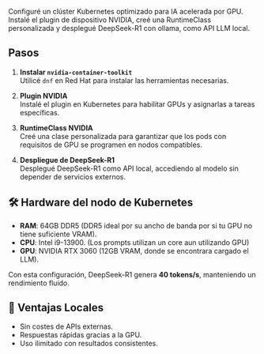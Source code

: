 Configuré un clúster Kubernetes optimizado para IA acelerada por GPU. Instalé el plugin de dispositivo NVIDIA, creé una RuntimeClass personalizada y desplegué DeepSeek-R1 con ollama, como API LLM local.  

## Pasos  
1. **Instalar `nvidia-container-toolkit`**  
   Utilicé `dnf` en Red Hat para instalar las herramientas necesarias.  

2. **Plugin NVIDIA**  
   Instalé el plugin en Kubernetes para habilitar GPUs y asignarlas a tareas específicas.  

3. **RuntimeClass NVIDIA**  
   Creé una clase personalizada para garantizar que los pods con requisitos de GPU se programen en nodos compatibles.  

4. **Despliegue de DeepSeek-R1**  
   Desplegué DeepSeek-R1 como API local, accediendo al modelo sin depender de servicios externos.  

## 🛠️ Hardware del nodo de Kubernetes 
- **RAM**: 64GB DDR5 (DDR5 ideal por su ancho de banda por si tu GPU no tiene suficiente VRAM).  
- **CPU**: Intel i9-13900. (Los prompts utilizan un core aun utilizando GPU)
- **GPU**: NVIDIA RTX 3060 (12GB VRAM, donde se encontrara cargado el LLM).  

Con esta configuración, DeepSeek-R1 genera **40 tokens/s**, manteniendo un rendimiento fluido.  

## 🤑 Ventajas Locales  
- Sin costes de APIs externas.  
- Respuestas rápidas gracias a la GPU.  
- Uso ilimitado con resultados consistentes.  
